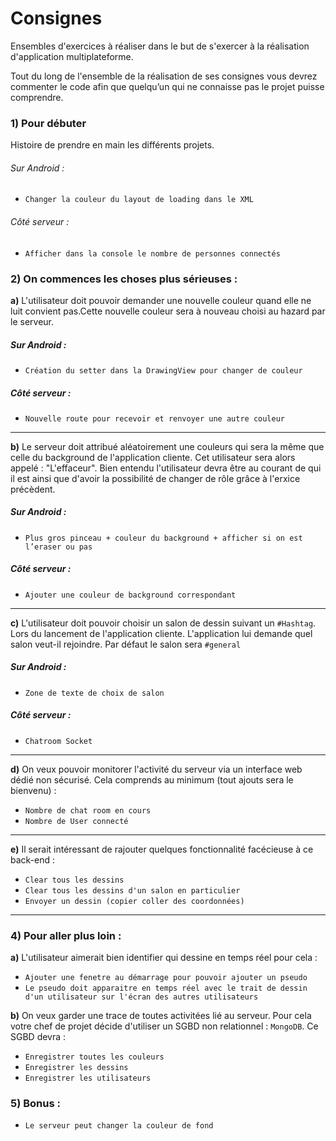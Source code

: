 # Consignes

Ensembles d'exercices à réaliser dans le but de s'exercer à la réalisation d'application multiplateforme.

Tout du long de l'ensemble de la réalisation de ses consignes vous devrez commenter le code afin que quelqu’un qui ne connaisse pas le projet puisse comprendre.

### 1) Pour débuter
Histoire de prendre en main les différents projets.
###### Sur Android :
- ```Changer la couleur du layout de loading dans le XML```

###### Côté serveur :
- ```Afficher dans la console le nombre de personnes connectés```

### 2) On commences les choses plus sérieuses :
**a)** L'utilisateur doit pouvoir demander une nouvelle couleur quand elle ne luit convient pas.Cette nouvelle couleur sera à nouveau choisi au hazard par le serveur.
##### Sur Android :
- ```Création du setter dans la DrawingView pour changer de couleur```

##### Côté serveur :
- ```Nouvelle route pour recevoir et renvoyer une autre couleur```

---
**b)** Le serveur doit attribué aléatoirement une couleurs qui sera la même que celle du background de l'application cliente. Cet utilisateur sera alors appelé : "L'effaceur". Bien entendu l'utilisateur devra être au courant de qui il est ainsi que d'avoir la possibilité de changer de rôle grâce à l'erxice précèdent. 

##### Sur Android :
- ```Plus gros pinceau + couleur du background + afficher si on est l’eraser ou pas```

##### Côté serveur :
- ```Ajouter une couleur de background correspondant```

---
**c)** L'utilisateur doit pouvoir choisir un salon de dessin suivant un `#Hashtag`. Lors du lancement de l'application cliente. L'application lui demande quel salon veut-il rejoindre. Par défaut le salon sera `#general`

##### Sur Android :
- ```Zone de texte de choix de salon```

##### Côté serveur :
- ```Chatroom Socket```

---
**d)** On veux pouvoir monitorer l'activité du serveur via un interface web dédié non sécurisé. Cela comprends au minimum (tout ajouts sera le bienvenu) :
- ```Nombre de chat room en cours```
- ```Nombre de User connecté```

---
**e)** Il serait intéressant de rajouter quelques fonctionnalité facécieuse à ce back-end :
- ```Clear tous les dessins```
- ```Clear tous les dessins d'un salon en particulier```
- ```Envoyer un dessin (copier coller des coordonnées)```

---

### 4) Pour aller plus loin :
**a)** L'utilisateur aimerait bien identifier qui dessine en temps réel pour cela : 
- ```Ajouter une fenetre au démarrage pour pouvoir ajouter un pseudo```
- ```Le pseudo doit apparaitre en temps réel avec le trait de dessin d'un utilisateur sur l'écran des autres utilisateurs```

**b)** On veux garder une trace de toutes activitées lié au serveur. Pour cela votre chef de projet décide d'utiliser un SGBD non relationnel : `MongoDB`. Ce SGBD devra :
- ```Enregistrer toutes les couleurs```
- ```Enregistrer les dessins```
- ```Enregistrer les utilisateurs```

### 5) Bonus :
- ```Le serveur peut changer la couleur de fond```
